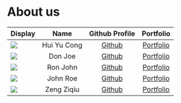 # About us

Display |    Name     |             Github Profile             | Portfolio 
--------|:-----------:|:--------------------------------------:|:---------:
![](https://via.placeholder.com/100.png?text=Photo) | Hui Yu Cong |     [Github](https://github.com/)      | [Portfolio](docs/team/johndoe.md)
![](https://via.placeholder.com/100.png?text=Photo) |   Don Joe   |     [Github](https://github.com/)      | [Portfolio](docs/team/johndoe.md)
![](https://via.placeholder.com/100.png?text=Photo) |  Ron John   |     [Github](https://github.com/)      | [Portfolio](docs/team/johndoe.md)
![](https://via.placeholder.com/100.png?text=Photo) |  John Roe   |     [Github](https://github.com/)      | [Portfolio](docs/team/johndoe.md)
![](https://via.placeholder.com/100.png?text=Photo) | Zeng Ziqiu  | [Github](https://github.com/ZiqiuZeng) | [Portfolio](docs/team/AboutUs.md)
